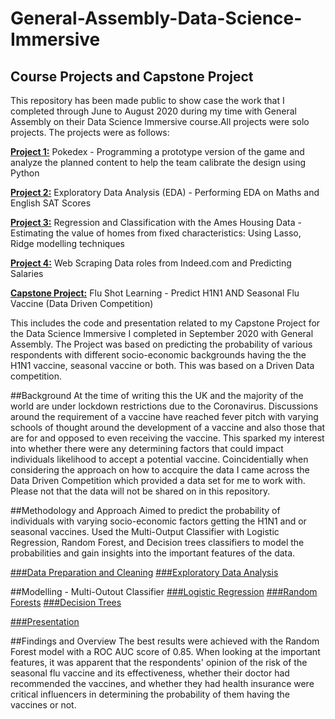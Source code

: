 # General-Assembly-Data-Science-Immersive
## Course Projects and Capstone Project

This repository has been made public to show case the work that I completed through June to August 2020 during my time with General Assembly on their Data Science Immersive course.All projects were solo projects. 
The projects were as follows:

[**Project 1:**]()
Pokedex - Programming a prototype version of the game and analyze the planned content to help the team calibrate the design using Python

[**Project 2:**]()
Exploratory Data Analysis (EDA)  - Performing EDA on Maths and English SAT Scores

[**Project 3:**]()
Regression and Classification with the Ames Housing Data - Estimating the value of homes from fixed characteristics: Using Lasso, Ridge modelling techniques

[**Project 4:**]()
Web Scraping Data roles from Indeed.com and Predicting Salaries

[**Capstone Project:**]()
Flu Shot Learning - Predict H1N1 AND Seasonal Flu Vaccine (Data Driven Competition)

This includes the code and presentation related to my Capstone Project for the Data Science Immersive I completed in September 2020 with General Assembly. The Project was based on predicting the probability of various respondents with different socio-economic backgrounds having the the H1N1 vaccine, seasonal vaccine or both. This was based on a Driven Data competition.

##Background
At the time of writing this the UK and the majority of the world are under lockdown restrictions due to the Coronavirus. Discussions around the requirement of a vaccine have reached fever pitch with varying schools of thought around the development of a vaccine and also those that are for and opposed to even receiving the vaccine. This sparked my interest into whether there were any determining factors that could impact individuals likelihood to accept a potential vaccine. Coincidentially when considering the approach on how to accquire the data I came across the Data Driven Competition which provided a data set for me to work with. Please not that the data will not be shared on in this repository.

##Methodology and Approach
Aimed to predict the probability of individuals with varying socio-economic factors getting the H1N1 and or seasonal vaccines. Used the Multi-Output Classifier with Logistic Regression, Random Forest, and Decision trees classifiers to model the probabilities and gain insights into the important features of the data.

[###Data Preparation and Cleaning]()
[###Exploratory Data Analysis]()

##Modelling - Multi-Outout Classifier
[###Logistic Regression]()
[###Random Forests]()
[###Decision Trees]()

[###Presentation]()

##Findings and Overview
The best results were achieved with the Random Forest model with a ROC AUC score of 0.85. When looking at the important features, it was apparent that the respondents' opinion of the risk of the seasonal flu vaccine and its effectiveness, whether their doctor had recommended the vaccines, and whether they had health insurance were critical influencers in determining the probability of them having the vaccines or not.
